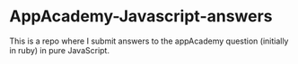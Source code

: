 # AppAcademy-Javascript-answers
This is a repo where I submit answers to the appAcademy question (initially in ruby) in pure JavaScript. 
